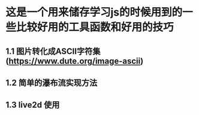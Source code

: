 # 这是一个用来储存学习js的时候用到的一些比较好用的工具函数和好用的技巧

## 1.1 图片转化成ASCII字符集(https://www.dute.org/image-ascii)

## 1.2 简单的瀑布流实现方法

## 1.3 live2d 使用